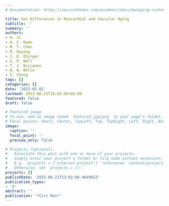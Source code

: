 ```yaml
---
# Documentation: https://sourcethemes.com/academic/docs/managing-content/

title: Sex Differences in Myocardial and Vascular Aging
subtitle: ''
summary: ''
authors:
- H. Ji
- A. C. Kwan
- M. T. Chen
- D. Ouyang
- J. E. Ebinger
- S. P. Bell
- T. J. Niiranen
- N. A. Bello
- S. Cheng
tags: []
categories: []
date: '2022-02-01'
lastmod: 2022-06-21T16:02:05+03:00
featured: false
draft: false

# Featured image
# To use, add an image named `featured.jpg/png` to your page's folder.
# Focal points: Smart, Center, TopLeft, Top, TopRight, Left, Right, BottomLeft, Bottom, BottomRight.
image:
  caption: ''
  focal_point: ''
  preview_only: false

# Projects (optional).
#   Associate this post with one or more of your projects.
#   Simply enter your project's folder or file name without extension.
#   E.g. `projects = ["internal-project"]` references `content/project/deep-learning/index.md`.
#   Otherwise, set `projects = []`.
projects: []
publishDate: '2022-06-21T13:02:04.464982Z'
publication_types:
- '2'
abstract: ''
publication: '*Circ Res*'
---
```

